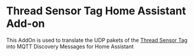 # Thread Sensor Tag Home Assistant Add-on

This AddOn is used to translate the UDP pakets of the [Thread Sensor Tag](https://www.tindie.com/products/23918/) into MQTT Discovery Messages for Home Assistant
